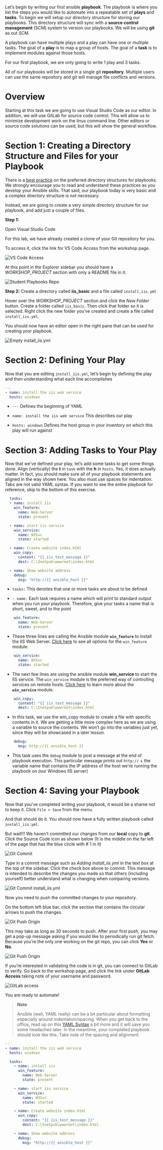 Let’s begin by writing our first ansible **playbook**. The playbook is
where you list the steps you would like to automate into a repeatable
set of **plays** and **tasks**. To begin we will setup our directory
structure for storing our playbooks. This directory structure will sync
with a **source control management** (SCM) system to version our
playbooks. We will be using **git** as out SCM.

A playbook can have multiple plays and a play can have one or multiple
tasks. The goal of a **play** is to map a group of hosts. The goal of a
**task** is to implement modules against those hosts.

For our first playbook, we are only going to write 1 play and 3 tasks.

All of our playbooks will be stored in a single git **repository**.
Multiple users can use the same repository and git will manage file
conflicts and versions.

Overview
========

Starting at this task we are going to use Visual Studio Code as our
editor. In addition, we will use GitLab for source code control. This
will allow us to minimize development work on the linux command line.
Other editors or source code solutions can be used, but this will show
the general workflow.

Section 1: Creating a Directory Structure and Files for your Playbook
=====================================================================

There is a [best
practice](http://docs.ansible.com/ansible/playbooks_best_practices.html)
on the preferred directory structures for playbooks. We strongly
encourage you to read and understand these practices as you develop your
Ansible skills. That said, our playbook today is very basic and a
complex directory structure is not necessary.

Instead, we are going to create a very simple directory structure for
our playbook, and add just a couple of files.

**Step 1:**

Open Visual Studio Code

For this lab, we have already created a clone of your Git repository for
you.

To access it, click the link for VS Code Access from the workshop page.

![VS Code Access](images/3-vscode-access.png)

At this point in the Explorer sidebar you should have a *WORKSHOP_PROJECT*
section with only a README file in it.

![Student Playbooks Repo](images/3-vscode-open-folder.png)

**Step 2:** Create a directory called **iis\_basic** and a file called
`install_iis.yml`

Hover over the *WORKSHOP_PROJECT* section and click the *New Folder* button.
Create a folder called `iis_basic`. Then click that folder so it is
selected. Right click the new folder you’ve created and create a file
called `install_iis.yml`.

You should now have an editor open in the right pane that can be used
for creating your playbook.

![Empty install\_iis.yml](images/3-vscode-create-folders.png)

Section 2: Defining Your Play
=============================

Now that you are editing `install_iis.yml`, let’s begin by defining the
play and then understanding what each line accomplishes

```yaml
---
- name: install the iis web service
  hosts: windows
```

- `---` Defines the beginning of YAML

- `name: install the iis web service` This describes our play

- `hosts: windows` Defines the host group in your inventory on which this
  play will run against

Section 3: Adding Tasks to Your Play
====================================

Now that we’ve defined your play, let’s add some tasks to get some
things done. Align (vertically) the **t** in `task` with the **h** in
`hosts`.
Yes, it does actually matter. In fact, you should make sure all of your
playbook statements are aligned in the way shown here. You also must use
spaces for indentation. Tabs are not valid YAML syntax.
If you want to see the entire playbook for reference, skip to the bottom
of this exercise.

<!-- {% raw %} -->
```yaml
  tasks:
  - name: install iis
    win_feature:
      name: Web-Server
      state: present

  - name: start iis service
    win_service:
      name: W3Svc
      state: started

  - name: Create website index.html
    win_copy:
      content: "{{ iis_test_message }}"
      dest: C:\Inetpub\wwwroot\index.html

  - name: Show website address
    debug:
      msg: "http://{{ ansible_host }}"
```
<!-- {% endraw %} -->

- `tasks:` This denotes that one or more tasks are about to be defined

- `- name:` Each task requires a name which will print to standard
  output when you run your playbook. Therefore, give your tasks a name
  that is short, sweet, and to the point

<!-- -->

```yaml
    win_feature:
      name: Web-Server
      state: present
```

- These three lines are calling the Ansible module **`win_feature`** to
  install the IIS Web Server. [Click
  here](http://docs.ansible.com/ansible/latest/win_feature_module.html)
  to see all options for the `win_feature` module.

<!-- -->
```yaml
    win_service:
      name: W3Svc
      state: started
```

- The next few lines are using the ansible module **win\_service** to
  start the IIS service. The `win_service` module is the preferred way
  of controlling services on remote hosts. [Click
  here](http://docs.ansible.com/ansible/latest/win_service_module.html)
  to learn more about the **`win_service`** module.

<!-- {% raw %} -->
```yaml
    win_copy:
      content: "{{ iis_test_message }}"
      dest: C:\Inetpub\wwwroot\index.html
```
<!-- {% endraw %} -->

- In this task, we use the win\_copy module to create a file with
  specific contents in it. We are getting a little more complex here
  as we are using a variable to source the contents. We won’t go into
  the variables just yet, since they will be showcased in a later
  lesson.

<!-- {% raw %} -->
```yaml
    debug:
      msg: http://{{ ansible_host }}
```
<!-- {% endraw %} -->

- This task uses the `debug` module to post a message at the end of playbook execution. This particular message prints out `http://` + the variable name that contains the IP address of the host we're running the playbook on (our Windows IIS server)

Section 4: Saving your Playbook
===============================

Now that you’ve completed writing your playbook, it would be a shame not
to keep it. Click `File > Save` from the menu.

And that should do it. You should now have a fully written playbook
called `install_iis.yml`.

But wait!!! We haven’t committed our changes from our **local** copy to
**git**. Click the Source Code icon as shown below (It is the middle on
the far left of the page that has the blue circle with \# 1 in it)

![Git Commit](images/3-vscode-click-commit.png)

Type in a commit message such as *Adding install\_iis.yml* in the text
box at the top of the sidebar. Click the check box above to commit. This
message is intended to describe the changes you made so that others
(including yourself) better understand what is changing when comparing
versions.

![Git Commit install\_iis.yml](images/3-vscode-commit.png)

Now you need to push the committed changes to your repository.

On the bottom left blue bar, click the section that contains the
circular arrows to push the changes.

![Git Push Origin](images/3-vscode-push.png)

This may take as long as 30 seconds to push. After your first push, you
may get a pop-up message asking if you would like to periodically run
git fetch. Because you’re the only one working on the git repo, you can
click **Yes** or **No**.

![Git Push Origin](images/3-vscode-push-initial-pop-up.png)

If you’re interested in validating the code is in git, you can connect
to GitLab to verify. Go back to the workshop page, and click the link under **GitLab Access** taking note of your username and password.

![GitLab access](images/3-vscode-gitlab-access.png)

You are ready to automate!

> **Note**
>
> Ansible (well, YAML really) can be a bit particular about formatting
> especially around indentation/spacing. When you get back to the
> office, read up on this [YAML
> Syntax](http://docs.ansible.com/ansible/YAMLSyntax.html) a bit more
> and it will save you some headaches later. In the meantime, your
> completed playbook should look like this. Take note of the spacing and
> alignment.

<!-- {% raw %} -->
```yaml
---
- name: install the iis web service
  hosts: windows

  tasks:
    - name: install iis
      win_feature:
        name: Web-Server
        state: present

    - name: start iis service
      win_service:
        name: W3Svc
        state: started

    - name: Create website index.html
      win_copy:
        content: "{{ iis_test_message }}"
        dest: C:\Inetpub\wwwroot\index.html

    - name: Show website address
      debug:
        msg: "http://{{ ansible_host }}"
```
<!-- {% endraw %} -->
